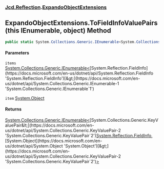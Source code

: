 ### [Jcd.Reflection](Jcd.Reflection.md 'Jcd.Reflection').[ExpandoObjectExtensions](Jcd.Reflection.ExpandoObjectExtensions.md 'Jcd.Reflection.ExpandoObjectExtensions')

## ExpandoObjectExtensions.ToFieldInfoValuePairs(this IEnumerable<FieldInfo>, object) Method

```csharp
public static System.Collections.Generic.IEnumerable<System.Collections.Generic.KeyValuePair<System.Reflection.FieldInfo,object>> ToFieldInfoValuePairs(this System.Collections.Generic.IEnumerable<System.Reflection.FieldInfo> items, object item);
```

#### Parameters

<a name='Jcd.Reflection.ExpandoObjectExtensions.ToFieldInfoValuePairs(thisSystem.Collections.Generic.IEnumerable_System.Reflection.FieldInfo_,object).items'></a>

`items` [System.Collections.Generic.IEnumerable&lt;](https://docs.microsoft.com/en-us/dotnet/api/System.Collections.Generic.IEnumerable-1 'System.Collections.Generic.IEnumerable`1')[System.Reflection.FieldInfo](https://docs.microsoft.com/en-us/dotnet/api/System.Reflection.FieldInfo 'System.Reflection.FieldInfo')[&gt;](https://docs.microsoft.com/en-us/dotnet/api/System.Collections.Generic.IEnumerable-1 'System.Collections.Generic.IEnumerable`1')

<a name='Jcd.Reflection.ExpandoObjectExtensions.ToFieldInfoValuePairs(thisSystem.Collections.Generic.IEnumerable_System.Reflection.FieldInfo_,object).item'></a>

`item` [System.Object](https://docs.microsoft.com/en-us/dotnet/api/System.Object 'System.Object')

#### Returns

[System.Collections.Generic.IEnumerable&lt;](https://docs.microsoft.com/en-us/dotnet/api/System.Collections.Generic.IEnumerable-1 'System.Collections.Generic.IEnumerable`1')[System.Collections.Generic.KeyValuePair&lt;](https://docs.microsoft.com/en-us/dotnet/api/System.Collections.Generic.KeyValuePair-2 'System.Collections.Generic.KeyValuePair`2')[System.Reflection.FieldInfo](https://docs.microsoft.com/en-us/dotnet/api/System.Reflection.FieldInfo 'System.Reflection.FieldInfo')[,](https://docs.microsoft.com/en-us/dotnet/api/System.Collections.Generic.KeyValuePair-2 'System.Collections.Generic.KeyValuePair`2')[System.Object](https://docs.microsoft.com/en-us/dotnet/api/System.Object 'System.Object')[&gt;](https://docs.microsoft.com/en-us/dotnet/api/System.Collections.Generic.KeyValuePair-2 'System.Collections.Generic.KeyValuePair`2')[&gt;](https://docs.microsoft.com/en-us/dotnet/api/System.Collections.Generic.IEnumerable-1 'System.Collections.Generic.IEnumerable`1')
